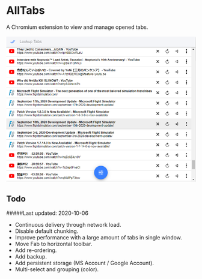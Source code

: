 # AllTabs
A Chromium extension to view and manage opened tabs.<br><br>
![Screenshot](https://raw.githubusercontent.com/jtheller/AllTabs/development/screenshot.png)

## Todo
#####Last updated: 2020-10-06
- Continuous delivery through network load.
- Disable default chunking.
- Improve performance with a large amount of tabs in single window.
- Move Fab to horizontal toolbar.
- Add re-ordering.
- Add backup.
- Add persistent storage (MS Account / Google Account).
- Multi-select and grouping (color).